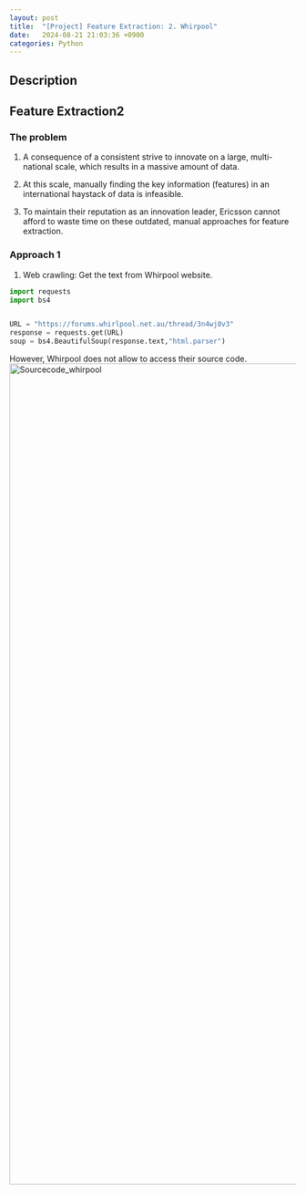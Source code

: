 ```yaml
---
layout: post
title:  "[Project] Feature Extraction: 2. Whirpool"
date:   2024-08-21 21:03:36 +0900
categories: Python
---
```


## Description  
## Feature Extraction2 

### The problem   
1. A consequence of a consistent strive to innovate on a large, multi-national scale, which results in a massive amount of data.​  

2. At this scale, manually finding the key information (features) in an international haystack of data is infeasible. ​ 

3. To maintain their reputation as an innovation leader, Ericsson cannot afford to waste time on these outdated, manual approaches for feature extraction.  

### Approach 1
1. Web crawling: Get the text from Whirpool website. 

```python
import requests
import bs4


URL = "https://forums.whirlpool.net.au/thread/3n4wj8v3"
response = requests.get(URL)
soup = bs4.BeautifulSoup(response.text,"html.parser")
```

However, Whirpool does not allow to access their source code.  
<img width="1440" alt="Sourcecode_whirpool" src="https://github.com/user-attachments/assets/efb4007d-777b-4319-ae87-8887372dd209">

